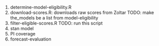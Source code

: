 1. determine-model-eligibility.R
2. download-scores.R: downloads raw scores from Zoltar
	TODO: make the_models be a list from model-eligibility
3. filter-eligible-scores.R
	TODO: run this script
4. stan model
5. PI coverage 
6. forecast-evaluation